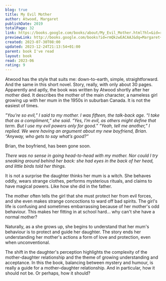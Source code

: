 ```yaml
---  
blog: true  
title: My Evil Mother  
author: Atwood, Margaret  
publishDate: 2019  
totalPage: 32  
link: https://books.google.com/books/about/My_Evil_Mother.html?hl=&id=rmQkzwEACAAJ  
previewLink: http://books.google.com/books?id=rmQkzwEACAAJ&dq=Margaret+Atwood,+My+evil+mother&hl=&as_pt=BOOKS&cd=1&source=gbs_api  
created: 2023-07-30T08:00  
updated: 2023-12-24T21:13:54+01:00  
parent: book I've read  
layout: book  
read: 2023-06  
rating: 9  
---  
```

  
Atwood has the style that suits me: down-to-earth, simple, straightforward.  And the same in this short novel.  Story, really, with only about 30 pages.  Apparently and aptly, the book was written by Atwood shortly after her mother died.  It describes the mother of the main character, a nameless girl growing up with her mum in the 1950s in suburban Canada.  It is not the easiest of times.  
  
_"You’re so evil,” I said to my mother. I was fifteen, the talk-back age. “I take that as a compliment,” she said. “Yes, I’m evil, as others might define that term. But I use my evil powers only for good.” “Yeah, tell me another,” I replied. We were having an argument about my new boyfriend, Brian. “Anyway, who gets to say what’s good?”_  
  
Brian, the boyfriend, has been gone soon.    
  
_There was no sense in going head-to-head with my mother. Nor could I try sneaking around behind her back: she had eyes in the back of her head, and little birds told her things._  
  
It is not a surprise the daughter thinks her mum is a witch.  She behaves oddly, wears strange clothes, performs mysterious rituals, and claims to have magical powers.  Like how she did in the father.  
  
The mother often tells the girl that she must protect her from evil forces, and she even makes strange concoctions to ward off bad spirits. The girl's life is confusing and sometimes embarrassing because of her mother's odd behaviour.  This makes her fitting in at school hard... why can't she have a normal mother?  
  
Naturally, as a she grows up, she begins to understand that her mum's behaviour is to protect and guide her daughter.  The story ends her understanding her mother's actions a form of love and protection, even when unconventional.  
  
The shift in the daughter's perception highlights the complexity of the mother-daughter relationship and the theme of growing understanding and acceptance.  In this the book, balancing between mystery and humour, is really a guide for a mother–daughter relationship.  And in particular, how it should not be.  Or perhaps, how it should?